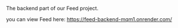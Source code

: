 The backend part of our Feed project.

you can view Feed here: https://feed-backend-mqm1.onrender.com/
